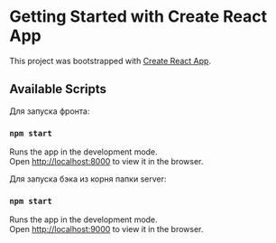 # Getting Started with Create React App

This project was bootstrapped with [Create React App](https://github.com/facebook/create-react-app).

## Available Scripts

Для запуска фронта:

### `npm start`

Runs the app in the development mode.\
Open [http://localhost:8000](http://localhost:8000) to view it in the browser.

Для запуска бэка из корня папки server:

### `npm start`

Runs the app in the development mode.\
Open [http://localhost:9000](http://localhost:9000) to view it in the browser.
